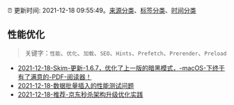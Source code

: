 :alarm_clock: 更新时间: 2021-12-18 09:55:49。[来源分类](../README.md)、[标签分类](../TAGS.md)、[时间分类](../TIMELINE.md)

## 性能优化


> 关键字：`性能`、`优化`、`加载`、`SEO`、`Hints`、`Prefetch`、`Prerender`、`Preload`



- [2021-12-18-Skim-更新-1.6.7，优化了上一版的暗黑模式，-macOS-下终于有了满意的-PDF-阅读器！](https://www.v2ex.com/t/823002) 
- [2021-12-18-数据批量插入的性能测试问题](https://www.v2ex.com/t/822992) 
- [2021-12-18-推荐-京东秒杀架构升级优化实践](https://toutiao.io/k/4cxy94p) 